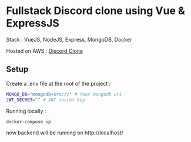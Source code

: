 # Fullstack Discord clone using Vue & ExpressJS

Stack : VueJS, NodeJS, Express, MongoDB, Docker

Hosted on AWS : [Discord Clone](http://13.37.217.183/)

## Setup

Create a .env file at the root of the project :

```bash
MONGO_DB="mongodb+srv://" # Your mongodb uri
JWT_SECRET="" # JWT secret key
```

Running locally :

```bash
docker-compose up
```

now backend will be running on http://localhost/